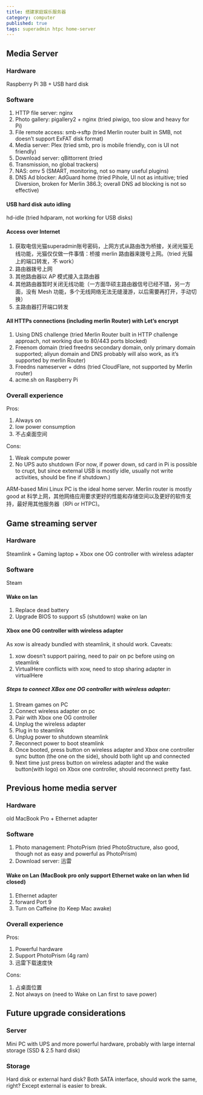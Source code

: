 ```yaml
---
title: 搭建家庭娱乐服务器
category: computer
published: true
tags: superadmin htpc home-server
---
```


## Media Server

### Hardware

Raspberry Pi 3B + USB hard disk

### Software

1. HTTP file server: nginx
2. Photo gallery: pigallery2 + nginx (tried piwigo, too slow and heavy for Pi)
3. File remote access: smb->sftp (tried Merlin router built in SMB, not doesn’t support ExFAT disk format)
4. Media server: Plex (tried smb, pro is mobile friendly, con is UI not friendly)
5. Download server: qBittorrent (tried
6. Transmission, no global trackers)
7. NAS: omv 5 (SMART, monitoring, not so many useful plugins)
8. DNS Ad blocker: AdGuard home (tried Pihole, UI not as intuitive; tried Diversion, broken for Merlin 386.3; overall DNS ad blocking is not so effective)

#### USB hard disk auto idling

hd-idle (tried hdparam, not working for USB disks)

#### Access over Internet

1. 获取电信光猫superadmin账号密码，上网方式从路由改为桥接，关闭光猫无线功能，光猫仅仅做一件事情：桥接 merlin 路由器来拨号上网。（tried 光猫上的端口转发，不 work）
2. 路由器拨号上网
3. 其他路由器以 AP 模式接入主路由器
4. 其他路由器暂时关闭无线功能（一方面华硕主路由器信号已经不错，另一方面，没有 Mesh 功能，多个无线网络无法无缝漫游，以后需要再打开，手动切换）
5. 主路由器打开端口转发

#### All HTTPs connections (including merlin Router) with Let’s encrypt

1. Using DNS challenge (tried Merlin Router built in HTTP challenge approach, not working due to 80/443 ports blocked)
2. Freenom domain (tried freedns secondary domain, only primary domain supported; aliyun domain and DNS probably will also work, as it’s supported by merlin Router)
3. Freedns nameserver + ddns (tried CloudFlare, not supported by Merlin router)
4. acme.sh on Raspberry Pi

### Overall experience

Pros:

1. Always on
2. low power consumption
3. 不占桌面空间

Cons:

1. Weak compute power
2. No UPS auto shutdown (For now, if power down, sd card in Pi is possible to crupt, but since external USB is mostly idle, usually not write activities, should be fine if shutdown.)

ARM-based Mini Linux PC is the ideal home server. Merlin router is mostly good at 科学上网，其他网络应用要求更好的性能和存储空间以及更好的软件支持，最好用其他服务器（RPi or HTPC)。

## Game streaming server

### Hardware

Steamlink + Gaming laptop + Xbox one OG controller with wireless adapter

### Software

Steam

#### Wake on lan

1. Replace dead battery
2. Upgrade BIOS to support s5 (shutdown) wake on lan

#### Xbox one OG controller with wireless adapter

As xow is already bundled with steamlink, it should work. Caveats:

1. xow doesn’t support pairing, need to pair on pc before using on steamlink
2. VirtualHere conflicts with xow, need to stop sharing adapter in virtualHere

##### Steps to connect XBox one OG controller with wireless adapter:

1. Stream games on PC
2. Connect wireless adapter on pc
3. Pair with Xbox one OG controller
4. Unplug the wireless adapter
5. Plug in to steamlink
6. Unplug power to shutdown steamlink
7. Reconnect power to boot steamlink
8. Once booted, press button on wireless adapter and Xbox one controller sync button (the one on the side), should both light up and connected
9. Next time just press button on wireless adapter and the wake button(with logo) on Xbox one controller, should reconnect pretty fast.

## Previous home media server

### Hardware

old MacBook Pro + Ethernet adapter

### Software

1. Photo management: PhotoPrism (tried PhotoStructure, also good, though not as easy and powerful as PhotoPrism)
2. Download server: 迅雷

#### Wake on Lan (MacBook pro only support Ethernet wake on lan when lid closed)

1. Ethernet adapter
2. forward Port 9
3. Turn on Caffeine (to Keep Mac awake)

### Overall experience

Pros:

1. Powerful hardware
2. Support PhotoPrism (4g ram)
3. 迅雷下载速度快

Cons:

1. 占桌面位置
2. Not always on (need to Wake on Lan first to save power)

## Future upgrade considerations

### Server

Mini PC with UPS and more powerful hardware, probably with large internal storage (SSD & 2.5 hard disk)

### Storage

Hard disk or external hard disk? Both SATA interface, should work the same, right? Except external is easier to break.
